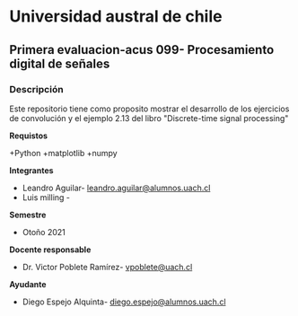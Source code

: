 # Universidad austral de chile

## Primera evaluacion-acus 099- Procesamiento digital de señales

### Descripción
 
Este repositorio tiene como proposito mostrar el desarrollo de los ejercicios de convolución y el ejemplo 2.13 del libro "Discrete-time signal processing"

**Requistos**
            
 +Python
 +matplotlib
 +numpy
            
**Integrantes**

 + Leandro Aguilar- leandro.aguilar@alumnos.uach.cl
 + Luis milling -
 
 **Semestre**
 
 + Otoño 2021
 
 **Docente responsable**
 * Dr. Victor Poblete Ramírez- vpoblete@uach.cl
 
 **Ayudante**
 
 + Diego Espejo Alquinta- diego.espejo@alumnos.uach.cl

 
 
 